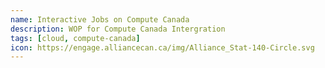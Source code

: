 ```yaml
---
name: Interactive Jobs on Compute Canada
description: WOP for Compute Canada Intergration
tags: [cloud, compute-canada]
icon: https://engage.alliancecan.ca/img/Alliance_Stat-140-Circle.svg
---
```

